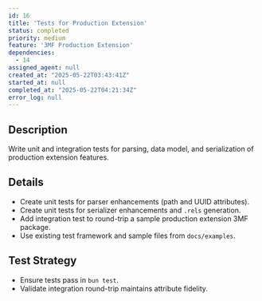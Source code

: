 ```yaml
---
id: 16
title: 'Tests for Production Extension'
status: completed
priority: medium
feature: '3MF Production Extension'
dependencies:
  - 14
assigned_agent: null
created_at: "2025-05-22T03:43:41Z"
started_at: null
completed_at: "2025-05-22T04:21:34Z"
error_log: null
---
```


## Description

Write unit and integration tests for parsing, data model, and serialization of production extension features.

## Details

- Create unit tests for parser enhancements (path and UUID attributes).
- Create unit tests for serializer enhancements and `.rels` generation.
- Add integration test to round-trip a sample production extension 3MF package.
- Use existing test framework and sample files from `docs/examples`.

## Test Strategy

- Ensure tests pass in `bun test`.
- Validate integration round-trip maintains attribute fidelity. 